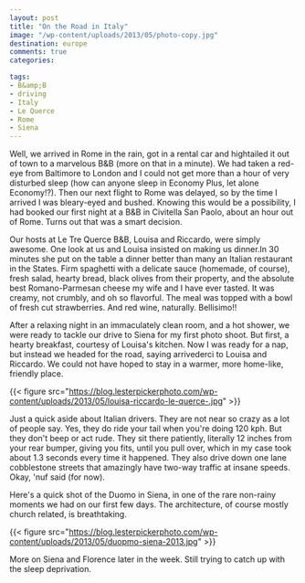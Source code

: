 ```yaml
---
layout: post
title: "On the Road in Italy"
image: "/wp-content/uploads/2013/05/photo-copy.jpg"
destination: europe
comments: true
categories:

tags:
- B&amp;B
- driving
- Italy
- Le Querce
- Rome
- Siena
---
```

Well, we arrived in Rome in the rain, got in a rental car and hightailed it out of town to a marvelous B&amp;B (more on that in a minute). We had taken a red-eye from Baltimore to London and I could not get more than a hour of very disturbed sleep (how can anyone sleep in Economy Plus, let alone Economy!?). Then our next flight to Rome was delayed, so by the time I arrived I was bleary-eyed and bushed. Knowing this would be a possibility, I had booked our first night at a B&amp;B in Civitella San Paolo, about an hour out of Rome. Turns out that was a smart decision.

<!--more-->

Our hosts at Le Tre Querce B&amp;B, Louisa and Riccardo, were simply awesome. One look at us and Louisa insisted on making us dinner.In 30 minutes she put on the table a dinner better than many an Italian restaurant in the States. Firm spaghetti with a delicate sauce (homemade, of course), fresh salad, hearty bread, black olives from their property, and the absolute best Romano-Parmesan cheese my wife and I have ever tasted. It was creamy, not crumbly, and oh so flavorful. The meal was topped with a bowl of fresh cut strawberries. And red wine, naturally. Bellisimo!!

After a relaxing night in an immaculately clean room, and a hot shower, we were ready to tackle our drive to Siena for my first photo shoot. But first, a hearty breakfast, courtesy of Louisa's kitchen. Now I was ready for a nap, but instead we headed for the road, saying arrivederci to Louisa and Riccardo. We could not have hoped to stay in a warmer, more home-like, friendly place.

{{< figure src="https://blog.lesterpickerphoto.com/wp-content/uploads/2013/05/louisa-riccardo-le-querce-.jpg" >}}

Just a quick aside about Italian drivers. They are not near so crazy as a lot of people say. Yes, they do ride your tail when you're doing 120 kph. But they don't beep or act rude. They sit there patiently, literally 12 inches from your rear bumper, giving you fits, until you pull over, which in my case took about 1.3 seconds every time it happened. They also drive down one lane cobblestone streets that amazingly have two-way traffic at insane speeds. Okay, 'nuf said (for now).

Here's a quick shot of the Duomo in Siena, in one of the rare non-rainy moments we had on our first few days. The architecture, of course mostly church related, is breathtaking.

{{< figure src="https://blog.lesterpickerphoto.com/wp-content/uploads/2013/05/duopmo-siena-2013.jpg" >}}

More on Siena and Florence later in the week. Still trying to catch up with the sleep deprivation.